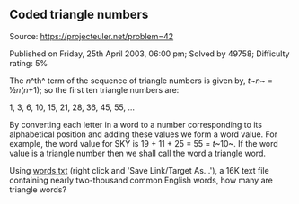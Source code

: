 Coded triangle numbers
----------------------

Source: https://projecteuler.net/problem=42

Published on Friday, 25th April 2003, 06:00 pm; Solved by 49758;
Difficulty rating: 5%

The *n*^th^ term of the sequence of triangle numbers is given by, *t~n~*
= ½*n*(*n*+1); so the first ten triangle numbers are:

1, 3, 6, 10, 15, 21, 28, 36, 45, 55, ...

By converting each letter in a word to a number corresponding to its
alphabetical position and adding these values we form a word value. For
example, the word value for SKY is 19 + 11 + 25 = 55 = *t*~10~. If the
word value is a triangle number then we shall call the word a triangle
word.

Using [words.txt](project/resources/p042_words.txt) (right click and
'Save Link/Target As...'), a 16K text file containing nearly
two-thousand common English words, how many are triangle words?
